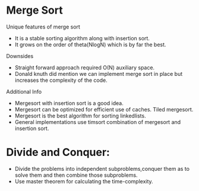 # Merge Sort

Unique features of merge sort
* It is a stable sorting algorithm along with insertion sort.
* It grows on the order of theta(NlogN) which is by far the best.

Downsides
* Straight forward approach required O(N) auxiliary space.
* Donald knuth did mention we can implement merge sort in place but increases the complexity of the code.

Additional Info
* Mergesort with insertion sort is a good idea.
* Mergesort can be optimized for efficient use of caches. Tiled mergesort.
* Mergesort is the best algorithm for sorting linkedlists.
* General implementations use timsort combination of mergesort and insertion sort.

# Divide and Conquer:
* Divide the problems into independent subproblems,conquer them as to solve them and then combine those subproblems.
* Use master theorem for calculating the time-complexity.
